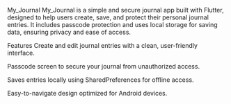 My_Journal
My_Journal is a simple and secure journal app built with Flutter, designed to help users create, save, and protect their personal journal entries. It includes passcode protection and uses local storage for saving data, ensuring privacy and ease of access.





Features
Create and edit journal entries with a clean, user-friendly interface.

Passcode screen to secure your journal from unauthorized access.

Saves entries locally using SharedPreferences for offline access.

Easy-to-navigate design optimized for Android devices.

